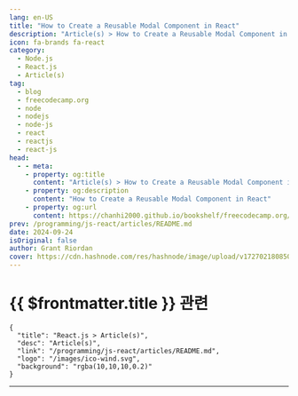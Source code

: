 ```yaml
---
lang: en-US
title: "How to Create a Reusable Modal Component in React"
description: "Article(s) > How to Create a Reusable Modal Component in React"
icon: fa-brands fa-react
category: 
  - Node.js
  - React.js
  - Article(s)
tag: 
  - blog
  - freecodecamp.org
  - node
  - nodejs
  - node-js
  - react
  - reactjs
  - react-js
head:
  - - meta:
    - property: og:title
      content: "Article(s) > How to Create a Reusable Modal Component in React"
    - property: og:description
      content: "How to Create a Reusable Modal Component in React"
    - property: og:url
      content: https://chanhi2000.github.io/bookshelf/freecodecamp.org/create-react-reusable-modal-component.html
prev: /programming/js-react/articles/README.md
date: 2024-09-24
isOriginal: false
author: Grant Riordan
cover: https://cdn.hashnode.com/res/hashnode/image/upload/v1727021808508/312a7af2-5049-4093-9f58-5ef277986598.png
---
```


# {{ $frontmatter.title }} 관련

```component VPCard
{
  "title": "React.js > Article(s)",
  "desc": "Article(s)",
  "link": "/programming/js-react/articles/README.md",
  "logo": "/images/ico-wind.svg",
  "background": "rgba(10,10,10,0.2)"
}
```

---

<SiteInfo
  name="How to Create a Reusable Modal Component in React"
  desc="When using React, we strive to create reusable components as much as we can to limit the number of components and repetition. This keeps your code “DRY”. DRY is a concept you may have come across—it means “Don’t Repeat Yourself”. DRY is a coding prin..."
  url="https://freecodecamp.org/news/create-react-reusable-modal-component/"
  logo="https://cdn.freecodecamp.org/universal/favicons/favicon.ico"
  preview="https://cdn.hashnode.com/res/hashnode/image/upload/v1727021808508/312a7af2-5049-4093-9f58-5ef277986598.png"/>

<!-- TODO: 작성 -->

<!-- 
<p>When using React, we strive to create reusable components as much as we can to limit the number of components and repetition. This keeps your code “DRY”.</p>
<p>DRY is a concept you may have come across—it means “Don’t Repeat Yourself”. DRY is a coding principle that encourages you to minimize code duplication by using abstractions like functions or modules.</p>
<p>It's important because it reduces redundancy, makes code easier to maintain, improves readability, and decreases the risk of errors during updates.</p>
<h2 id="heading-what-will-this-article-cover">What Will This Article Cover?</h2>
<p>In this article, you’ll learn:</p>
<ul>
<li><p>How to build a modal using React and CSS.</p>
</li>
<li><p>How to ensure that the modal can be reused in multiple scenarios, content and styling.</p>
</li>
<li><p>How to integrate state and callback functions into the modal.</p>
</li>
</ul>
<h2 id="heading-table-of-contents">Table of Contents</h2>
<ul>
<li><p><a class="post-section-overview" href="#heading-what-will-this-article-cover">What Will This Article Cover?</a></p>
</li>
<li><p><a class="post-section-overview" href="#heading-the-core-modal-component">The Core Modal Component</a></p>
</li>
<li><p><a class="post-section-overview" href="#heading-props-interface">Props Interface</a></p>
</li>
<li><p><a class="post-section-overview" href="#heading-the-markup">The Markup</a></p>
</li>
<li><p><a class="post-section-overview" href="#heading-react-useeffect">React useEffect</a></p>
</li>
<li><p><a class="post-section-overview" href="#heading-when-do-we-use-useeffect">When Do We Use useEffect?</a></p>
</li>
<li><p><a class="post-section-overview" href="#heading-how-to-use-the-reusable-modal">How to Use the Reusable Modal</a></p>
</li>
<li><p><a class="post-section-overview" href="#heading-additional-improvements">Additional Improvements</a></p>
</li>
<li><p><a class="post-section-overview" href="#heading-conclusion">Conclusion</a></p>
</li>
</ul>
<h2 id="heading-the-core-modal-component">The Core Modal Component</h2>
<p>In this section, we'll use React to build a component library. There are multiple patterns that you can follow to do this, but one of my favorite is the atomic design pattern.</p>
<pre class="language-typescript" tabindex="0"><code class="language-typescript"><span class="token keyword">import</span> React<span class="token punctuation">,</span> <span class="token punctuation">{</span>useEffect<span class="token punctuation">}</span> <span class="token keyword">from</span> <span class="token string">'react'</span><span class="token punctuation">;</span>
<span class="token keyword">import</span> <span class="token string">'./Modal.css'</span>

<span class="token keyword">interface</span> <span class="token class-name">Props</span> <span class="token punctuation">{</span>
    open<span class="token operator">:</span> <span class="token builtin">boolean</span><span class="token punctuation">;</span>
    cancelFn<span class="token operator">?</span><span class="token operator">:</span> <span class="token punctuation">(</span><span class="token punctuation">)</span> <span class="token operator">=&gt;</span> <span class="token keyword">void</span><span class="token punctuation">;</span>
    primaryFn<span class="token operator">?</span><span class="token operator">:</span> <span class="token punctuation">(</span><span class="token punctuation">)</span> <span class="token operator">=&gt;</span> <span class="token keyword">void</span><span class="token punctuation">;</span>
    closeIcon<span class="token operator">?</span><span class="token operator">:</span> <span class="token builtin">string</span><span class="token punctuation">;</span>
    content<span class="token operator">?</span><span class="token operator">:</span> React<span class="token punctuation">.</span>ReactNode<span class="token punctuation">;</span>
    titleContent<span class="token operator">?</span><span class="token operator">:</span> React<span class="token punctuation">.</span>ReactNode<span class="token punctuation">;</span>
    className<span class="token operator">?</span><span class="token operator">:</span> <span class="token builtin">string</span><span class="token punctuation">;</span>
<span class="token punctuation">}</span>

<span class="token keyword">export</span> <span class="token keyword">const</span> Modal<span class="token operator">:</span> React<span class="token punctuation">.</span><span class="token constant">FC</span><span class="token operator">&lt;</span>Props<span class="token operator">&gt;</span> <span class="token operator">=</span> <span class="token punctuation">(</span>props<span class="token punctuation">)</span> <span class="token operator">=&gt;</span> <span class="token punctuation">{</span>
    <span class="token keyword">const</span> <span class="token punctuation">{</span>open<span class="token punctuation">,</span> cancelFn<span class="token punctuation">,</span> primaryFn<span class="token punctuation">,</span> closeIcon<span class="token punctuation">,</span> titleContent<span class="token punctuation">,</span> content<span class="token punctuation">}</span> <span class="token operator">=</span> props<span class="token punctuation">;</span>

    <span class="token comment">// simple useEffect to capture ESC key to close the modal </span>
    <span class="token function">useEffect</span><span class="token punctuation">(</span><span class="token punctuation">(</span><span class="token punctuation">)</span> <span class="token operator">=&gt;</span> <span class="token punctuation">{</span>
        <span class="token keyword">const</span> <span class="token function-variable function">handleKeyDown</span> <span class="token operator">=</span> <span class="token punctuation">(</span>e<span class="token operator">:</span> KeyboardEvent<span class="token punctuation">)</span> <span class="token operator">=&gt;</span> <span class="token punctuation">{</span>
            <span class="token keyword">if</span> <span class="token punctuation">(</span>e<span class="token punctuation">.</span>key <span class="token operator">===</span> <span class="token string">'Escape'</span> <span class="token operator">&amp;&amp;</span> open<span class="token punctuation">)</span> <span class="token punctuation">{</span>
                <span class="token keyword">if</span> <span class="token punctuation">(</span>cancelFn<span class="token punctuation">)</span> <span class="token punctuation">{</span>
                    <span class="token function">cancelFn</span><span class="token punctuation">(</span><span class="token punctuation">)</span><span class="token punctuation">;</span>
                <span class="token punctuation">}</span>
            <span class="token punctuation">}</span>
        <span class="token punctuation">}</span><span class="token punctuation">;</span>

        document<span class="token punctuation">.</span><span class="token function">addEventListener</span><span class="token punctuation">(</span><span class="token string">'keydown'</span><span class="token punctuation">,</span> handleKeyDown<span class="token punctuation">)</span><span class="token punctuation">;</span>
        <span class="token keyword">return</span> <span class="token punctuation">(</span><span class="token punctuation">)</span> <span class="token operator">=&gt;</span> document<span class="token punctuation">.</span><span class="token function">removeEventListener</span><span class="token punctuation">(</span><span class="token string">'keydown'</span><span class="token punctuation">,</span> handleKeyDown<span class="token punctuation">)</span><span class="token punctuation">;</span>
    <span class="token punctuation">}</span><span class="token punctuation">,</span> <span class="token punctuation">[</span>open<span class="token punctuation">,</span> cancelFn<span class="token punctuation">]</span><span class="token punctuation">)</span><span class="token punctuation">;</span>


    <span class="token keyword">if</span> <span class="token punctuation">(</span><span class="token operator">!</span>open<span class="token punctuation">)</span> <span class="token keyword">return</span> <span class="token keyword">null</span><span class="token punctuation">;</span>

    <span class="token keyword">return</span> <span class="token punctuation">(</span>
        <span class="token operator">&lt;</span>div className<span class="token operator">=</span><span class="token string">"modalBackground"</span><span class="token operator">&gt;</span>
            <span class="token operator">&lt;</span>div className<span class="token operator">=</span><span class="token string">"modalContainer"</span><span class="token operator">&gt;</span>
                <span class="token punctuation">{</span>titleContent <span class="token operator">&amp;&amp;</span> <span class="token punctuation">(</span><span class="token operator">&lt;</span>div className<span class="token operator">=</span><span class="token string">"title"</span><span class="token operator">&gt;</span>
                        <span class="token punctuation">{</span>titleContent<span class="token punctuation">}</span>
                        <span class="token operator">&lt;</span>div className<span class="token operator">=</span><span class="token string">"titleCloseBtn"</span><span class="token operator">&gt;</span>
                            <span class="token operator">&lt;</span>button onClick<span class="token operator">=</span><span class="token punctuation">{</span>cancelFn<span class="token punctuation">}</span><span class="token operator">&gt;</span><span class="token punctuation">{</span>closeIcon <span class="token operator">??</span> <span class="token string">'X'</span><span class="token punctuation">}</span><span class="token operator">&lt;</span><span class="token operator">/</span>button<span class="token operator">&gt;</span>
                        <span class="token operator">&lt;</span><span class="token operator">/</span>div<span class="token operator">&gt;</span>
                    <span class="token operator">&lt;</span><span class="token operator">/</span>div<span class="token operator">&gt;</span>
                <span class="token punctuation">)</span><span class="token punctuation">}</span>

                <span class="token operator">&lt;</span>div className<span class="token operator">=</span><span class="token string">"body"</span><span class="token operator">&gt;</span>
                    <span class="token punctuation">{</span>content<span class="token punctuation">}</span>
                <span class="token operator">&lt;</span><span class="token operator">/</span>div<span class="token operator">&gt;</span>

                <span class="token operator">&lt;</span>div className<span class="token operator">=</span><span class="token string">"footer"</span><span class="token operator">&gt;</span>
                    <span class="token punctuation">{</span>secondaryFn <span class="token operator">&amp;&amp;</span> <span class="token punctuation">(</span>
                        <span class="token operator">&lt;</span>button onClick<span class="token operator">=</span><span class="token punctuation">{</span>secondaryFn<span class="token punctuation">}</span> id<span class="token operator">=</span><span class="token string">"cancelBtn"</span><span class="token operator">&gt;</span>
                            Cancel
                        <span class="token operator">&lt;</span><span class="token operator">/</span>button<span class="token operator">&gt;</span>
                    <span class="token punctuation">)</span><span class="token punctuation">}</span>
                    <span class="token punctuation">{</span>primaryFn <span class="token operator">&amp;&amp;</span> <span class="token punctuation">(</span>
                        <span class="token operator">&lt;</span>button onClick<span class="token operator">=</span><span class="token punctuation">{</span>primaryFn<span class="token punctuation">}</span><span class="token operator">&gt;</span>Continue<span class="token operator">&lt;</span><span class="token operator">/</span>button<span class="token operator">&gt;</span>
                    <span class="token punctuation">)</span><span class="token punctuation">}</span>
                <span class="token operator">&lt;</span><span class="token operator">/</span>div<span class="token operator">&gt;</span>
            <span class="token operator">&lt;</span><span class="token operator">/</span>div<span class="token operator">&gt;</span>
        <span class="token operator">&lt;</span><span class="token operator">/</span>div<span class="token operator">&gt;</span>

    <span class="token punctuation">)</span><span class="token punctuation">;</span>
<span class="token punctuation">}</span><span class="token punctuation">;</span>
</code></pre>
<pre class="language-scss" tabindex="0"><code class="language-scss">
<span class="token selector">.modalBackground </span><span class="token punctuation">{</span>
    <span class="token property">width</span><span class="token punctuation">:</span> 100vw<span class="token punctuation">;</span>
    <span class="token property">height</span><span class="token punctuation">:</span> 100vh<span class="token punctuation">;</span>
    <span class="token property">background-color</span><span class="token punctuation">:</span> <span class="token function">rgb</span><span class="token punctuation">(</span>33<span class="token punctuation">,</span> 33<span class="token punctuation">,</span> 33<span class="token punctuation">,</span> 0.9<span class="token punctuation">)</span><span class="token punctuation">;</span>
    <span class="token property">position</span><span class="token punctuation">:</span> fixed<span class="token punctuation">;</span>
    <span class="token property">display</span><span class="token punctuation">:</span> flex<span class="token punctuation">;</span>
    <span class="token property">justify-content</span><span class="token punctuation">:</span> center<span class="token punctuation">;</span>
    <span class="token property">align-items</span><span class="token punctuation">:</span> center<span class="token punctuation">;</span>
<span class="token punctuation">}</span>

<span class="token selector">.modalContainer </span><span class="token punctuation">{</span>
    <span class="token property">display</span><span class="token punctuation">:</span> flex<span class="token punctuation">;</span>
    <span class="token property">flex-direction</span><span class="token punctuation">:</span> column<span class="token punctuation">;</span>
    <span class="token property">border-radius</span><span class="token punctuation">:</span> 20px<span class="token punctuation">;</span>
    <span class="token property">background-color</span><span class="token punctuation">:</span> white<span class="token punctuation">;</span>
    <span class="token property">box-shadow</span><span class="token punctuation">:</span> <span class="token function">rgba</span><span class="token punctuation">(</span>0<span class="token punctuation">,</span> 0<span class="token punctuation">,</span> 0<span class="token punctuation">,</span> 0.35<span class="token punctuation">)</span> 0px 5px 15px<span class="token punctuation">;</span>

<span class="token punctuation">}</span>

<span class="token selector">.modalContainer .title </span><span class="token punctuation">{</span>
    <span class="token property">display</span><span class="token punctuation">:</span> flex<span class="token punctuation">;</span>
    <span class="token property">flex-direction</span><span class="token punctuation">:</span> row<span class="token punctuation">;</span>
    <span class="token property">text-align</span><span class="token punctuation">:</span> center<span class="token punctuation">;</span>
    <span class="token property">align-items</span><span class="token punctuation">:</span> center<span class="token punctuation">;</span>
    <span class="token property">justify-content</span><span class="token punctuation">:</span> space-between<span class="token punctuation">;</span>
    <span class="token property">padding</span><span class="token punctuation">:</span> 8px<span class="token punctuation">;</span>
    <span class="token property">border-top-right-radius</span><span class="token punctuation">:</span> 20px<span class="token punctuation">;</span>
    <span class="token property">border-top-left-radius</span><span class="token punctuation">:</span> 20px<span class="token punctuation">;</span>
    <span class="token property">background-color</span><span class="token punctuation">:</span> #FFE936<span class="token punctuation">;</span>
<span class="token punctuation">}</span>

<span class="token selector">.titleCloseBtn </span><span class="token punctuation">{</span>
    <span class="token property">display</span><span class="token punctuation">:</span> flex<span class="token punctuation">;</span>
    <span class="token property">justify-content</span><span class="token punctuation">:</span> flex-end<span class="token punctuation">;</span>
<span class="token punctuation">}</span>

<span class="token selector">.titleCloseBtn button </span><span class="token punctuation">{</span>
    <span class="token property">font-size</span><span class="token punctuation">:</span> 0.3rem<span class="token punctuation">;</span>
<span class="token punctuation">}</span>

<span class="token selector">.titleCloseBtn button </span><span class="token punctuation">{</span>
    <span class="token property">background-color</span><span class="token punctuation">:</span> transparent<span class="token punctuation">;</span>
    <span class="token property">border</span><span class="token punctuation">:</span> none<span class="token punctuation">;</span>
    <span class="token property">font-size</span><span class="token punctuation">:</span> 25px<span class="token punctuation">;</span>
    <span class="token property">cursor</span><span class="token punctuation">:</span> pointer<span class="token punctuation">;</span>
<span class="token punctuation">}</span>

<span class="token selector">.modalContainer .body </span><span class="token punctuation">{</span>
    <span class="token property">flex</span><span class="token punctuation">:</span> 1<span class="token punctuation">;</span>
    <span class="token property">padding</span><span class="token punctuation">:</span> 16px<span class="token punctuation">;</span>
    <span class="token property">display</span><span class="token punctuation">:</span> flex<span class="token punctuation">;</span>
    <span class="token property">flex-direction</span><span class="token punctuation">:</span> column<span class="token punctuation">;</span>
    <span class="token property">justify-content</span><span class="token punctuation">:</span> center<span class="token punctuation">;</span>
    <span class="token property">align-items</span><span class="token punctuation">:</span> center<span class="token punctuation">;</span>
    <span class="token property">font-size</span><span class="token punctuation">:</span> 1rem<span class="token punctuation">;</span>
    <span class="token property">text-align</span><span class="token punctuation">:</span> center<span class="token punctuation">;</span>
<span class="token punctuation">}</span>

<span class="token selector">.modalContainer .footer </span><span class="token punctuation">{</span>
    <span class="token property">display</span><span class="token punctuation">:</span> flex<span class="token punctuation">;</span>
    <span class="token property">justify-content</span><span class="token punctuation">:</span> center<span class="token punctuation">;</span>
    <span class="token property">align-items</span><span class="token punctuation">:</span> center<span class="token punctuation">;</span>
<span class="token punctuation">}</span>

<span class="token selector">.modalContainer .footer button </span><span class="token punctuation">{</span>
    <span class="token property">width</span><span class="token punctuation">:</span> 150px<span class="token punctuation">;</span>
    <span class="token property">height</span><span class="token punctuation">:</span> 45px<span class="token punctuation">;</span>
    <span class="token property">margin</span><span class="token punctuation">:</span> 10px<span class="token punctuation">;</span>
    <span class="token property">border</span><span class="token punctuation">:</span> none<span class="token punctuation">;</span>
    <span class="token property">background-color</span><span class="token punctuation">:</span> cornflowerblue<span class="token punctuation">;</span>
    <span class="token property">color</span><span class="token punctuation">:</span> white<span class="token punctuation">;</span>
    <span class="token property">border-radius</span><span class="token punctuation">:</span> 8px<span class="token punctuation">;</span>
    <span class="token property">font-size</span><span class="token punctuation">:</span> 20px<span class="token punctuation">;</span>
    <span class="token property">cursor</span><span class="token punctuation">:</span> pointer<span class="token punctuation">;</span>
<span class="token punctuation">}</span>

<span class="token selector">#cancelBtn </span><span class="token punctuation">{</span>
    <span class="token property">background-color</span><span class="token punctuation">:</span> crimson<span class="token punctuation">;</span>
<span class="token punctuation">}</span>
</code></pre>
<p>The code above is the core modal component. Let’s break it down.</p>
<h2 id="heading-props-interface">Props Interface</h2>
<pre class="language-typescript" tabindex="0"><code class="language-typescript"><span class="token keyword">interface</span> <span class="token class-name">Props</span> <span class="token punctuation">{</span>
    open<span class="token operator">:</span> <span class="token builtin">boolean</span><span class="token punctuation">;</span>
    cancelFn<span class="token operator">?</span><span class="token operator">:</span> <span class="token punctuation">(</span><span class="token punctuation">)</span> <span class="token operator">=&gt;</span> <span class="token keyword">void</span><span class="token punctuation">;</span>
    primaryFn<span class="token operator">?</span><span class="token operator">:</span> <span class="token punctuation">(</span><span class="token punctuation">)</span> <span class="token operator">=&gt;</span> <span class="token keyword">void</span><span class="token punctuation">;</span>
    closeIcon<span class="token operator">?</span><span class="token operator">:</span> <span class="token builtin">string</span> <span class="token operator">|</span> React<span class="token punctuation">.</span>ReactNode<span class="token punctuation">;</span>
    content<span class="token operator">?</span><span class="token operator">:</span> React<span class="token punctuation">.</span>ReactNode<span class="token punctuation">;</span>
    titleContent<span class="token operator">?</span><span class="token operator">:</span> React<span class="token punctuation">.</span>ReactNode<span class="token punctuation">;</span>
<span class="token punctuation">}</span>
</code></pre>
<p>In this interface (which we’re passing to the <code>Modal</code> component) we have:</p>
<ul>
<li><p><code>open</code>: A boolean value that signifies whether the modal should be shown or not. A common way of toggling the modal on or off.</p>
</li>
<li><p><code>cancelFn</code>: An optional parameter (denoted by <code>?</code>) that provides a call back function for when the secondary button is being pressed. For example, the <code>cancel</code> functionality to close the modal, or undo an action.</p>
</li>
<li><p><code>primaryFn</code>: An optional parameter that provides a call back function for when the primary button is being pressed. For example, <code>ok</code>, <code>confirm</code>, or <code>submit</code> functionality.</p>
</li>
<li><p><code>closeIcon</code>: An optional parameter that provides an icon to be used as the top right close button for the modal. For example, you could use a circle with an X in it, or another form of a button.</p>
</li>
<li><p><code>content</code>: An optional parameter that provides the inner content for the modal. This could be as simple as a <code>&lt;p/&gt;</code> tag to a fully fledged <code>&lt;form/&gt;</code> element.</p>
</li>
<li><p><code>titleContent</code>: An optional parameter that provides content to be situated within the title section of the modal. This could be anything from text, to a logo image, anything you want.</p>
</li>
</ul>
<h2 id="heading-the-markup">The Markup</h2>
<p>The markup is pretty straightforward, there are <code>divs</code> for each section (title, content, and actions) along with some conditional rendering logic.</p>
<p>That is:</p>
<pre class="language-typescript" tabindex="0"><code class="language-typescript"><span class="token punctuation">{</span>titleContent <span class="token operator">&amp;&amp;</span> <span class="token punctuation">(</span>
    <span class="token operator">&lt;</span>div className<span class="token operator">=</span><span class="token string">"title"</span><span class="token operator">&gt;</span>
        <span class="token punctuation">{</span>titleContent<span class="token punctuation">}</span>
        <span class="token operator">&lt;</span>div className<span class="token operator">=</span><span class="token string">"titleCloseBtn"</span><span class="token operator">&gt;</span>
            <span class="token operator">&lt;</span>button onClick<span class="token operator">=</span><span class="token punctuation">{</span>secondaryFn<span class="token punctuation">}</span><span class="token operator">&gt;</span><span class="token punctuation">{</span>closeIcon <span class="token operator">??</span> <span class="token string">'X'</span><span class="token punctuation">}</span><span class="token operator">&lt;</span><span class="token operator">/</span>button<span class="token operator">&gt;</span>
         <span class="token operator">&lt;</span><span class="token operator">/</span>div<span class="token operator">&gt;</span>
    <span class="token operator">&lt;</span><span class="token operator">/</span>div<span class="token operator">&gt;</span>
<span class="token punctuation">)</span><span class="token punctuation">}</span>
</code></pre>
<p>We used the short-circuit evaluation syntax to check if the <code>titleContent</code> property is defined by the developer. If it is, the modal’s title is rendered; if not, the title section is omitted.</p>
<p>This approach allows flexible configuration of the modal, letting you easily include or exclude sections like title, content, or actions.</p>
<p>For example, a confirmation modal might only need a title like 'Are you sure?' and action buttons like 'Yes' or 'No', without any additional content.</p>
<h2 id="heading-react-useeffect">React useEffect</h2>
<p>If you’re not familiar with <code>useEffect</code> and plan on using React more, l’d highly recommend reading about it <a target="_blank" href="https://react.dev/reference/react/useEffect">here</a>, as it is one of the backbones of React’s ecosystem.</p>
<p>In essence, <code>useEffect</code> is like a helper that makes sure you do things at the right time in your app.</p>
<h2 id="heading-when-do-we-use-useeffect">When Do We Use <code>useEffect</code>?</h2>
<ol>
<li><p>When you want something to happen right after your app is ready:</p>
<ul>
<li>Example: When the app opens, and you want to fetch some data from the internet (like loading recipes for your dinner).</li>
</ul>
</li>
<li><p>When something a state variable or input prop changes, and you want to do something after that change.</p>
</li>
<li><p>When your app closes or cleans up.</p>
</li>
</ol>
<p>In our React App, we’ve created a <code>useEffect</code> Hook that runs after our modal component has loaded. The <code>useEffect</code> will simply attach a <code>keydown</code> event handler to the <code>document</code> (the page/DOM), which will listen to all keys that are pressed on the screen, and then check if it is the <code>ESC</code> key.</p>
<p>If it is the <code>ESC</code> key, it will call the <code>secondaryFn</code> function passed into the modal. In our case, this is the function that closes the modal. The <code>return</code> statement removes the event handler on unmount (when <code>modalOpen</code> is <code>false</code>).</p>
<h2 id="heading-how-to-use-the-reusable-modal">How to Use the Reusable Modal</h2>
<pre class="language-typescript" tabindex="0"><code class="language-typescript"><span class="token keyword">import</span> <span class="token string">'./App.css'</span>
<span class="token keyword">import</span> <span class="token punctuation">{</span>useState<span class="token punctuation">}</span> <span class="token keyword">from</span> <span class="token string">"react"</span><span class="token punctuation">;</span>
<span class="token keyword">import</span> <span class="token punctuation">{</span>Modal<span class="token punctuation">}</span> <span class="token keyword">from</span> <span class="token string">"./components/molecules/Modal"</span><span class="token punctuation">;</span>

<span class="token keyword">function</span> <span class="token function">App</span><span class="token punctuation">(</span><span class="token punctuation">)</span> <span class="token punctuation">{</span>

    <span class="token keyword">const</span> <span class="token punctuation">[</span>modalOpen<span class="token punctuation">,</span> setModalOpen<span class="token punctuation">]</span> <span class="token operator">=</span> <span class="token function">useState</span><span class="token punctuation">(</span><span class="token boolean">false</span><span class="token punctuation">)</span><span class="token punctuation">;</span>

    <span class="token keyword">return</span> <span class="token punctuation">(</span>
        <span class="token operator">&lt;</span>div className<span class="token operator">=</span><span class="token string">"App"</span><span class="token operator">&gt;</span>
            <span class="token operator">&lt;</span>h1<span class="token operator">&gt;</span>Hey<span class="token punctuation">,</span> click on the button to open the modal<span class="token punctuation">.</span><span class="token operator">&lt;</span><span class="token operator">/</span>h1<span class="token operator">&gt;</span>
            <span class="token operator">&lt;</span>button className<span class="token operator">=</span><span class="token string">"openModalBtn"</span> onClick<span class="token operator">=</span><span class="token punctuation">{</span><span class="token punctuation">(</span><span class="token punctuation">)</span> <span class="token operator">=&gt;</span> <span class="token function">setModalOpen</span><span class="token punctuation">(</span><span class="token boolean">true</span><span class="token punctuation">)</span><span class="token punctuation">}</span><span class="token operator">&gt;</span>
                Open
            <span class="token operator">&lt;</span><span class="token operator">/</span>button<span class="token operator">&gt;</span>

            <span class="token operator">&lt;</span>Modal 
                open<span class="token operator">=</span><span class="token punctuation">{</span>modalOpen<span class="token punctuation">}</span>
                titleContent<span class="token operator">=</span><span class="token punctuation">{</span><span class="token operator">&lt;</span>h1<span class="token operator">&gt;</span> Close <span class="token operator">&lt;</span><span class="token operator">/</span>h1<span class="token operator">&gt;</span><span class="token punctuation">}</span>
                secondaryFn<span class="token operator">=</span><span class="token punctuation">{</span><span class="token punctuation">(</span><span class="token punctuation">)</span> <span class="token operator">=&gt;</span> <span class="token function">setModalOpen</span><span class="token punctuation">(</span><span class="token boolean">false</span><span class="token punctuation">)</span><span class="token punctuation">}</span>
                content<span class="token operator">=</span><span class="token punctuation">{</span>
                   <span class="token operator">&lt;</span><span class="token operator">&gt;</span>
                     <span class="token operator">&lt;</span>h2<span class="token operator">&gt;</span>This <span class="token keyword">is</span> a modal<span class="token operator">&lt;</span><span class="token operator">/</span>h2<span class="token operator">&gt;</span>
                     <span class="token operator">&lt;</span>p<span class="token operator">&gt;</span>You can close it by pressing Escape key<span class="token punctuation">,</span> pressing close<span class="token punctuation">,</span> or clicking outside the modal<span class="token punctuation">.</span><span class="token operator">&lt;</span><span class="token operator">/</span>p<span class="token operator">&gt;</span>
                  <span class="token operator">&lt;</span><span class="token operator">/</span><span class="token operator">&gt;</span>

               <span class="token punctuation">}</span>
           <span class="token operator">/</span><span class="token operator">&gt;</span>
        <span class="token operator">&lt;</span><span class="token operator">/</span>div<span class="token operator">&gt;</span>
    <span class="token punctuation">)</span><span class="token punctuation">;</span>
<span class="token punctuation">}</span>

<span class="token keyword">export</span> <span class="token keyword">default</span> App
</code></pre>
<h3 id="heading-breaking-it-down">Breaking It Down</h3>
<p>In the above code, we have a button component that triggers the modal to be displayed. This is done by updating the <code>useState</code> variable <code>modalOpen</code>. Setting this to <code>true</code> will cause the <code>Modal</code> component to be seen.</p>
<p>Further down the code, we implemented the <code>Modal</code> component and passed in the relevant properties within the modal: a title, body content, and a secondary button (we didn't pass a primary function). This renders the following modal:</p>
<p><img src="https://cdn.hashnode.com/res/hashnode/image/upload/v1726519310027/a88f68a8-7bed-49cf-bbd2-ad4b2f5dea05.png" alt="Image: implemented information modal" class="image--center mx-auto" width="1426" height="760" loading="lazy"></p>
<p>Using the same component, we can also mix it up and build a confirmation modal like so:</p>
<p><img src="https://cdn.hashnode.com/res/hashnode/image/upload/v1726519756233/e9c2bf7f-0ea1-4656-859e-2a9b90a4418d.png" alt="e9c2bf7f-0ea1-4656-859e-2a9b90a4418d" class="image--center mx-auto" width="780" height="660" loading="lazy"></p>
<p>Replacing the previous modal implementation with:</p>
<pre class="language-typescript" tabindex="0"><code class="language-typescript"><span class="token operator">&lt;</span>Modal
    open<span class="token operator">=</span><span class="token punctuation">{</span>modalOpen<span class="token punctuation">}</span>
    titleContent<span class="token operator">=</span><span class="token punctuation">{</span><span class="token operator">&lt;</span>h1<span class="token operator">&gt;</span> Are you sure<span class="token operator">?</span> <span class="token operator">&lt;</span><span class="token operator">/</span>h1<span class="token operator">&gt;</span><span class="token punctuation">}</span>
    cancelFn<span class="token operator">=</span><span class="token punctuation">{</span><span class="token punctuation">(</span><span class="token punctuation">)</span> <span class="token operator">=&gt;</span> <span class="token function">setModalOpen</span><span class="token punctuation">(</span><span class="token boolean">false</span><span class="token punctuation">)</span><span class="token punctuation">}</span>
    primaryFn<span class="token operator">=</span><span class="token punctuation">{</span><span class="token punctuation">(</span><span class="token punctuation">)</span> <span class="token operator">=&gt;</span> <span class="token punctuation">{</span>
        <span class="token function">alert</span><span class="token punctuation">(</span><span class="token string">" You deleted everything everything"</span><span class="token punctuation">)</span><span class="token punctuation">;</span>
        <span class="token function">setModalOpen</span><span class="token punctuation">(</span><span class="token boolean">false</span><span class="token punctuation">)</span><span class="token punctuation">;</span>
    <span class="token punctuation">}</span><span class="token punctuation">}</span>
    content<span class="token operator">=</span><span class="token punctuation">{</span>
        <span class="token operator">&lt;</span><span class="token operator">&gt;</span>
            <span class="token operator">&lt;</span>h4<span class="token operator">&gt;</span>Do you really want to <span class="token keyword">delete</span> everything<span class="token operator">?</span><span class="token operator">&lt;</span><span class="token operator">/</span>h4<span class="token operator">&gt;</span>
        <span class="token operator">&lt;</span><span class="token operator">/</span><span class="token operator">&gt;</span>
    <span class="token punctuation">}</span>
<span class="token operator">/</span><span class="token operator">&gt;</span>
</code></pre>
<p>There you have it, you have a <code>Modal</code> component with endless possibilities and configurations, depending on what content you pass to each area of the modal.</p>
<h2 id="heading-additional-improvements">Additional Improvements</h2>
<p>There are some additional improvements</p>
<h3 id="heading-replacing-the-cancel-and-primary-buttons">Replacing the Cancel and Primary Buttons</h3>
<p>Instead of passing the <code>cancelFn</code> and <code>primaryFn</code> properties, you can pass a full component containing the buttons, or any other footer components.  </p>
<p>The updated code should look like this:</p>
<pre class="language-typescript" tabindex="0"><code class="language-typescript"><span class="token keyword">import</span> React<span class="token punctuation">,</span> <span class="token punctuation">{</span> useEffect <span class="token punctuation">}</span> <span class="token keyword">from</span> <span class="token string">'react'</span><span class="token punctuation">;</span>
<span class="token keyword">import</span> <span class="token string">'./Modal.css'</span><span class="token punctuation">;</span>

<span class="token keyword">interface</span> <span class="token class-name">Props</span> <span class="token punctuation">{</span>
    open<span class="token operator">:</span> <span class="token builtin">boolean</span><span class="token punctuation">;</span>
    <span class="token function-variable function">escFn</span><span class="token operator">:</span> <span class="token punctuation">(</span><span class="token punctuation">)</span> <span class="token operator">=&gt;</span> <span class="token keyword">void</span><span class="token punctuation">;</span>
    closeIcon<span class="token operator">?</span><span class="token operator">:</span> <span class="token builtin">string</span><span class="token punctuation">;</span>
    content<span class="token operator">?</span><span class="token operator">:</span> React<span class="token punctuation">.</span>ReactNode<span class="token punctuation">;</span>
    titleContent<span class="token operator">?</span><span class="token operator">:</span> React<span class="token punctuation">.</span>ReactNode<span class="token punctuation">;</span>
    className<span class="token operator">?</span><span class="token operator">:</span> <span class="token builtin">string</span><span class="token punctuation">;</span>
    actions<span class="token operator">?</span><span class="token operator">:</span> React<span class="token punctuation">.</span>ReactNode<span class="token punctuation">;</span> <span class="token comment">// This will be used to pass buttons or other actions as children</span>
<span class="token punctuation">}</span>

<span class="token keyword">export</span> <span class="token keyword">const</span> Modal<span class="token operator">:</span> React<span class="token punctuation">.</span><span class="token constant">FC</span><span class="token operator">&lt;</span>Props<span class="token operator">&gt;</span> <span class="token operator">=</span> <span class="token punctuation">(</span>props<span class="token punctuation">)</span> <span class="token operator">=&gt;</span> <span class="token punctuation">{</span>
    <span class="token keyword">const</span> <span class="token punctuation">{</span> open<span class="token punctuation">,</span> closeIcon<span class="token punctuation">,</span> titleContent<span class="token punctuation">,</span> content<span class="token punctuation">,</span> actions <span class="token punctuation">}</span> <span class="token operator">=</span> props<span class="token punctuation">;</span>

    <span class="token function">useEffect</span><span class="token punctuation">(</span><span class="token punctuation">(</span><span class="token punctuation">)</span> <span class="token operator">=&gt;</span> <span class="token punctuation">{</span>
        <span class="token keyword">const</span> <span class="token function-variable function">handleKeyDown</span> <span class="token operator">=</span> <span class="token punctuation">(</span>e<span class="token operator">:</span> KeyboardEvent<span class="token punctuation">)</span> <span class="token operator">=&gt;</span> <span class="token punctuation">{</span>
            <span class="token keyword">if</span> <span class="token punctuation">(</span>e<span class="token punctuation">.</span>key <span class="token operator">===</span> <span class="token string">'Escape'</span> <span class="token operator">&amp;&amp;</span> open<span class="token punctuation">)</span> <span class="token punctuation">{</span>

            <span class="token punctuation">}</span>
        <span class="token punctuation">}</span><span class="token punctuation">;</span>
        document<span class="token punctuation">.</span><span class="token function">addEventListener</span><span class="token punctuation">(</span><span class="token string">'keydown'</span><span class="token punctuation">,</span> handleKeyDown<span class="token punctuation">)</span><span class="token punctuation">;</span>
        <span class="token keyword">return</span> <span class="token punctuation">(</span><span class="token punctuation">)</span> <span class="token operator">=&gt;</span> document<span class="token punctuation">.</span><span class="token function">removeEventListener</span><span class="token punctuation">(</span><span class="token string">'keydown'</span><span class="token punctuation">,</span> handleKeyDown<span class="token punctuation">)</span><span class="token punctuation">;</span>
    <span class="token punctuation">}</span><span class="token punctuation">,</span> <span class="token punctuation">[</span>open<span class="token punctuation">]</span><span class="token punctuation">)</span><span class="token punctuation">;</span>

    <span class="token keyword">if</span> <span class="token punctuation">(</span><span class="token operator">!</span>open<span class="token punctuation">)</span> <span class="token keyword">return</span> <span class="token keyword">null</span><span class="token punctuation">;</span>

    <span class="token keyword">return</span> <span class="token punctuation">(</span>
        <span class="token operator">&lt;</span>div className<span class="token operator">=</span><span class="token string">"modalBackground"</span><span class="token operator">&gt;</span>
            <span class="token operator">&lt;</span>div className<span class="token operator">=</span><span class="token string">"modalContainer"</span><span class="token operator">&gt;</span>
                <span class="token punctuation">{</span>titleContent <span class="token operator">&amp;&amp;</span> <span class="token punctuation">(</span>
                    <span class="token operator">&lt;</span>div className<span class="token operator">=</span><span class="token string">"title"</span><span class="token operator">&gt;</span>
                        <span class="token punctuation">{</span>titleContent<span class="token punctuation">}</span>
                        <span class="token operator">&lt;</span>div className<span class="token operator">=</span><span class="token string">"titleCloseBtn"</span><span class="token operator">&gt;</span>
                            <span class="token operator">&lt;</span>button<span class="token operator">&gt;</span><span class="token punctuation">{</span>closeIcon <span class="token operator">??</span> <span class="token string">'X'</span><span class="token punctuation">}</span><span class="token operator">&lt;</span><span class="token operator">/</span>button<span class="token operator">&gt;</span>
                        <span class="token operator">&lt;</span><span class="token operator">/</span>div<span class="token operator">&gt;</span>
                    <span class="token operator">&lt;</span><span class="token operator">/</span>div<span class="token operator">&gt;</span>
                <span class="token punctuation">)</span><span class="token punctuation">}</span>

                <span class="token operator">&lt;</span>div className<span class="token operator">=</span><span class="token string">"body"</span><span class="token operator">&gt;</span>
                    <span class="token punctuation">{</span>content<span class="token punctuation">}</span>
                <span class="token operator">&lt;</span><span class="token operator">/</span>div<span class="token operator">&gt;</span>

                <span class="token operator">&lt;</span>div className<span class="token operator">=</span><span class="token string">"footer"</span><span class="token operator">&gt;</span>
                    <span class="token punctuation">{</span>actions <span class="token operator">&amp;&amp;</span> actions<span class="token punctuation">}</span>
                <span class="token operator">&lt;</span><span class="token operator">/</span>div<span class="token operator">&gt;</span>
            <span class="token operator">&lt;</span><span class="token operator">/</span>div<span class="token operator">&gt;</span>
        <span class="token operator">&lt;</span><span class="token operator">/</span>div<span class="token operator">&gt;</span>
    <span class="token punctuation">)</span><span class="token punctuation">;</span>
<span class="token punctuation">}</span><span class="token punctuation">;</span>
</code></pre>
<p><strong>Usage:</strong></p>
<pre class="language-typescript" tabindex="0"><code class="language-typescript"><span class="token keyword">const</span> <span class="token function-variable function">handleCancel</span> <span class="token operator">=</span> <span class="token punctuation">(</span><span class="token punctuation">)</span> <span class="token operator">=&gt;</span> <span class="token punctuation">{</span>
    <span class="token function">setIsOpen</span><span class="token punctuation">(</span><span class="token boolean">false</span><span class="token punctuation">)</span><span class="token punctuation">;</span>
<span class="token punctuation">}</span><span class="token punctuation">;</span>

<span class="token keyword">const</span> <span class="token function-variable function">handleContinue</span> <span class="token operator">=</span> <span class="token punctuation">(</span><span class="token punctuation">)</span> <span class="token operator">=&gt;</span> <span class="token punctuation">{</span>
    <span class="token builtin">console</span><span class="token punctuation">.</span><span class="token function">log</span><span class="token punctuation">(</span><span class="token string">'Continue action'</span><span class="token punctuation">)</span><span class="token punctuation">;</span>
<span class="token punctuation">}</span><span class="token punctuation">;</span>

 <span class="token operator">&lt;</span>Modal
    open<span class="token operator">=</span><span class="token punctuation">{</span>isOpen<span class="token punctuation">}</span>
    titleContent<span class="token operator">=</span><span class="token punctuation">{</span><span class="token operator">&lt;</span>h2<span class="token operator">&gt;</span>Confirm Action<span class="token operator">&lt;</span><span class="token operator">/</span>h2<span class="token operator">&gt;</span><span class="token punctuation">}</span>
    content<span class="token operator">=</span><span class="token punctuation">{</span><span class="token operator">&lt;</span>p<span class="token operator">&gt;</span>Are you sure you want to proceed<span class="token operator">?</span><span class="token operator">&lt;</span><span class="token operator">/</span>p<span class="token operator">&gt;</span><span class="token punctuation">}</span>
    closeIcon<span class="token operator">=</span><span class="token string">"X"</span>
    actions<span class="token operator">=</span><span class="token punctuation">{</span>
        <span class="token operator">&lt;</span>div className<span class="token operator">=</span><span class="token string">"custom-actions"</span><span class="token operator">&gt;</span>
           <span class="token operator">&lt;</span>button onClick<span class="token operator">=</span><span class="token punctuation">{</span>handleCancel<span class="token punctuation">}</span><span class="token operator">&gt;</span>Cancel<span class="token operator">&lt;</span><span class="token operator">/</span>button<span class="token operator">&gt;</span>
           <span class="token operator">&lt;</span>button onClick<span class="token operator">=</span><span class="token punctuation">{</span>handleContinue<span class="token punctuation">}</span><span class="token operator">&gt;</span>Continue<span class="token operator">&lt;</span><span class="token operator">/</span>button<span class="token operator">&gt;</span>
        <span class="token operator">&lt;</span><span class="token operator">/</span>div<span class="token operator">&gt;</span>
    <span class="token punctuation">}</span>
<span class="token operator">/</span><span class="token operator">&gt;</span>
</code></pre>
<p>Here, we’re now passing the buttons as a property. You can also design the modal to pass the content as a child component, but this can get messy, as developers may see this at first glance as passing the modal content, rather than just footer elements.</p>
<p>There are pros and cons of doing it this way though:</p>
<p><strong>Pros:</strong></p>
<ul>
<li><p><strong>More flexibility</strong>: Allows you to pass all kinds of elements to the footer section. For example, multiple CTA (Call To Action) buttons, links, or anything you’d like, with custom styling.</p>
</li>
<li><p><strong>Separation of concerns:</strong> The modal is now only responsible for rendering the container (layout, title, content, and so on). The logic of what actions (buttons) to display and their behaviours are handled by the parent component that renders the modal, which makes the modal component cleaner and more reusable.</p>
</li>
<li><p><strong>Improved reusability:</strong> You can pass any JSX as the actions, making it usable for a variety of cases (for example, a modal with form submission buttons or multiple options). This approach is useful when you have modals that need different sets of buttons or interactions dependent on other logic within the parent/modal component. The logic can be handled by a builder function, or within another wrapper component which houses the buttons.</p>
</li>
</ul>
<p><strong>Cons:</strong></p>
<ul>
<li><p><strong>More responsibility on the parent component:</strong> You now have to handle the buttons in each instance where you use the <code>Modal</code>. This might result in repetition of the button logic (like <code>handleCancel</code> and <code>handleContinue</code>) in different places if you're not careful.</p>
</li>
<li><p><strong>Slightly more complex usage:</strong> The previous approach allowed you to pass in <code>cancelFn</code> and <code>primaryFn</code> directly (optionally), which might be easier for the majority/simple use cases. Passing actions as children may require more setup.</p>
</li>
<li><p><strong>Inconsistent action layout</strong>: If you're not mindful of your code, you could end up with inconsistent button placement or styles across different instances of the modal. This can be managed by ensuring you always pass consistent markup or styles when passing actions as children, but again, it may become difficult to manage.</p>
</li>
</ul>
<h2 id="heading-conclusion">Conclusion</h2>
<p>Building a reusable modal component in React offers great flexibility and reusability across your application. You can easily adapt the modal to various scenarios, whether it’s a simple confirmation modal or a more complex form submission modal.</p>
<p>However, it’s essential to balance between flexibility and simplicity—too much complexity might overburden the parent components with unnecessary repetition.</p>
<p>Overall, this approach keeps your code DRY, improves maintainability, and empowers you to create scalable UI components. By applying these practices and enhancements, you can build highly adaptable modals that cater to diverse requirements, improving both the developer experience and the final product's quality.</p>
<p>As always, feel free to drop me a follow or reach out on <a target="_blank" href="https://x.com/grantdotdev">Twitter/X</a>.</p>
-->

